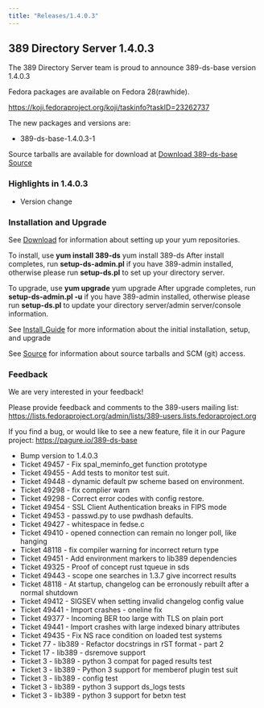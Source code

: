 ```yaml
---
title: "Releases/1.4.0.3"
---
```


389 Directory Server 1.4.0.3
-----------------------------

The 389 Directory Server team is proud to announce 389-ds-base version 1.4.0.3

Fedora packages are available on Fedora 28(rawhide).

<https://koji.fedoraproject.org/koji/taskinfo?taskID=23262737>

The new packages and versions are:

-   389-ds-base-1.4.0.3-1

Source tarballs are available for download at [Download 389-ds-base Source](https://releases.pagure.org/389-ds-base/389-ds-base-1.4.0.3.tar.bz2)

### Highlights in 1.4.0.3

- Version change

### Installation and Upgrade 
See [Download](../download.html) for information about setting up your yum repositories.

To install, use **yum install 389-ds** yum install 389-ds After install completes, run **setup-ds-admin.pl** if you have 389-admin installed, otherwise please run **setup-ds.pl** to set up your directory server.

To upgrade, use **yum upgrade** yum upgrade After upgrade completes, run **setup-ds-admin.pl -u** if you have 389-admin installed, otherwise please run **setup-ds.pl** to update your directory server/admin server/console information.

See [Install\_Guide](../legacy/install-guide.html) for more information about the initial installation, setup, and upgrade

See [Source](../development/source.html) for information about source tarballs and SCM (git) access.

### Feedback

We are very interested in your feedback!

Please provide feedback and comments to the 389-users mailing list: <https://lists.fedoraproject.org/admin/lists/389-users.lists.fedoraproject.org>

If you find a bug, or would like to see a new feature, file it in our Pagure project: <https://pagure.io/389-ds-base>

- Bump version to 1.4.0.3
- Ticket 49457 - Fix spal_meminfo_get function prototype
- Ticket 49455 - Add tests to monitor test suit.
- Ticket 49448 - dynamic default pw scheme based on environment.
- Ticket 49298 - fix complier warn
- Ticket 49298 - Correct error codes with config restore.
- Ticket 49454 - SSL Client Authentication breaks in FIPS mode
- Ticket 49453 - passwd.py to use pwdhash defaults.
- Ticket 49427 - whitespace in fedse.c
- Ticket 49410 - opened connection can remain no longer poll, like hanging
- Ticket 48118 - fix compiler warning for incorrect return type
- Ticket 49451 - Add environment markers to lib389 dependencies
- Ticket 49325 - Proof of concept rust tqueue in sds
- Ticket 49443 - scope one searches in 1.3.7 give incorrect results
- Ticket 48118 - At startup, changelog can be erronously rebuilt after a normal shutdown
- Ticket 49412 - SIGSEV when setting invalid changelog config value
- Ticket 49441 - Import crashes - oneline fix
- Ticket 49377 - Incoming BER too large with TLS on plain port
- Ticket 49441 - Import crashes with large indexed binary  attributes
- Ticket 49435 - Fix NS race condition on loaded test systems
- Ticket 77 - lib389 - Refactor docstrings in rST format - part 2
- Ticket 17 - lib389 - dsremove support
- Ticket 3 - lib389 - python 3 compat for paged results test
- Ticket 3 - lib389 - Python 3 support for memberof plugin test suit
- Ticket 3 - lib389 - config test
- Ticket 3 - lib389 - python 3 support ds_logs tests
- Ticket 3 - lib389 - python 3 support for betxn test


